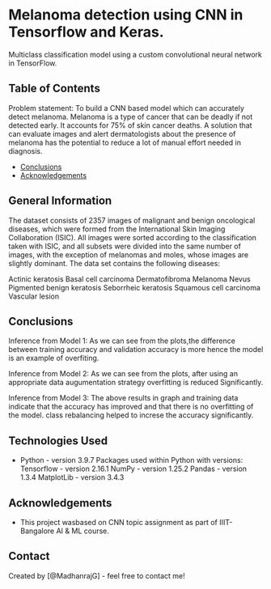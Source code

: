 # Melanoma detection using CNN in Tensorflow and Keras.

Multiclass classification model using a custom convolutional neural network in TensorFlow. 


## Table of Contents

Problem statement: To build a CNN based model which can accurately detect melanoma. Melanoma is a type of cancer that can be deadly if not detected early. It accounts for 75% of skin cancer deaths. A solution that can evaluate images and alert dermatologists about the presence of melanoma has the potential to reduce a lot of manual effort needed in diagnosis.

* [Conclusions](#conclusions)
* [Acknowledgements](#acknowledgements)

<!-- You can include any other section that is pertinent to your problem -->

## General Information

The dataset consists of 2357 images of malignant and benign oncological diseases, which were formed from the International Skin Imaging Collaboration (ISIC). All images were sorted according to the classification taken with ISIC, and all subsets were divided into the same number of images, with the exception of melanomas and moles, whose images are slightly dominant.
The data set contains the following diseases:

Actinic keratosis Basal cell carcinoma Dermatofibroma Melanoma Nevus Pigmented benign keratosis Seborrheic keratosis Squamous cell carcinoma Vascular lesion


## Conclusions

Inference from Model 1: As we can see from the plots,the difference between training accuracy and validation accuracy is more hence the model is an example of overfiting. 

Inference from Model 2: As we can see from the plots, after using an appropriate data augumentation strategy overfitting is reduced Significantly.

Inference from Model 3: The above results in graph and training data indicate that the accuracy has improved and that there is no overfitting of the model. class rebalancing helped to increse the accuracy significantly.


## Technologies Used

* Python - version 3.9.7
    Packages used within Python with versions:
    Tensorflow - version 2.16.1
    NumPy - version 1.25.2
    Pandas - version 1.3.4
    MatplotLib - version 3.4.3


## Acknowledgements

- This project wasbased on CNN topic assignment as part of IIIT-Bangalore AI & ML course.


## Contact

Created by [@MadhanrajG] - feel free to contact me!
